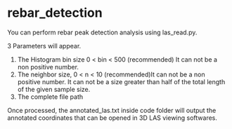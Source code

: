 # rebar_detection

You can perform rebar peak detection analysis using las_read.py. 

3 Parameters will appear. 
1. The Histogram bin size 0 < bin < 500 (recommended) It can not be a non positive number. 
2. The neighbor size, 0 < n < 10 (recommended)It can not be a non positive number. It can not be a size greater than half of the total length of the given sample size.
3. The complete file path

Once processed, the annotated_las.txt inside code folder will output the annotated coordinates that can be opened in 3D LAS viewing softwares.
